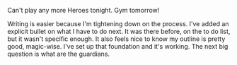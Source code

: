 Can't play any more Heroes tonight. Gym tomorrow!

Writing is easier because I'm tightening down on the process. I've added an explicit bullet on what I have to do next. It was there before, on the to do list, but it wasn't specific enough. It also feels nice to know my outline is pretty good, magic-wise. I've set up that foundation and it's working. The next big question is what are the guardians.
